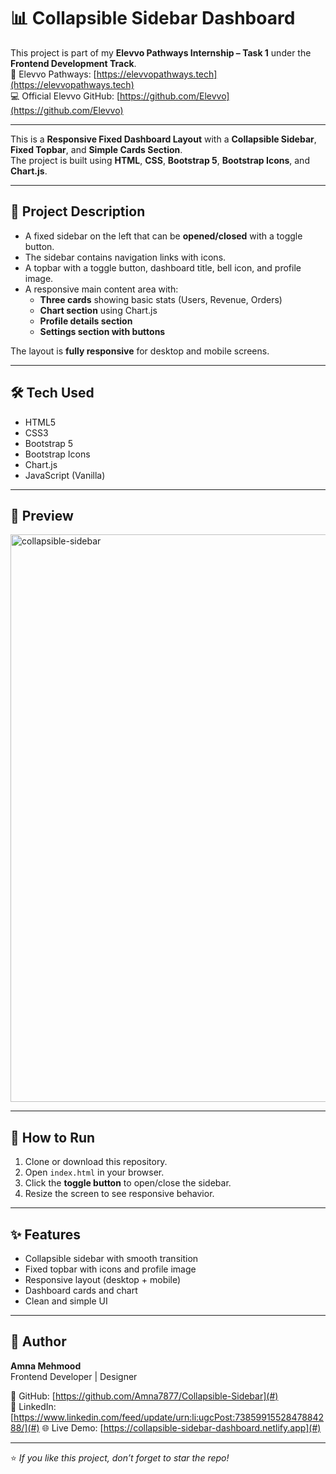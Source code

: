 # 📊 Collapsible Sidebar Dashboard
This project is part of my **Elevvo Pathways Internship – Task 1** under the **Frontend Development Track**.  
🔗 Elevvo Pathways: [https://elevvopathways.tech](https://elevvopathways.tech)  
💻 Official Elevvo GitHub: [https://github.com/Elevvo](https://github.com/Elevvo)

---

This is a **Responsive Fixed Dashboard Layout** with a **Collapsible Sidebar**, **Fixed Topbar**, and **Simple Cards Section**.  
The project is built using **HTML**, **CSS**, **Bootstrap 5**, **Bootstrap Icons**, and **Chart.js**.

---

## 🧾 Project Description

- A fixed sidebar on the left that can be **opened/closed** with a toggle button.
- The sidebar contains navigation links with icons.
- A topbar with a toggle button, dashboard title, bell icon, and profile image.
- A responsive main content area with:
  - **Three cards** showing basic stats (Users, Revenue, Orders)
  - **Chart section** using Chart.js
  - **Profile details section**
  - **Settings section with buttons**

The layout is **fully responsive** for desktop and mobile screens.

---

## 🛠️ Tech Used

- HTML5  
- CSS3  
- Bootstrap 5  
- Bootstrap Icons  
- Chart.js  
- JavaScript (Vanilla)

---

## 📸 Preview

<img width="1920" height="908" alt="collapsible-sidebar" src="https://github.com/user-attachments/assets/2fd78b99-5176-44db-a65a-567fd13cf325" />

---

## 🚀 How to Run

1. Clone or download this repository.
2. Open `index.html` in your browser.
3. Click the **toggle button** to open/close the sidebar.
4. Resize the screen to see responsive behavior.

---

## ✨ Features

- Collapsible sidebar with smooth transition  
- Fixed topbar with icons and profile image  
- Responsive layout (desktop + mobile)  
- Dashboard cards and chart  
- Clean and simple UI

---

## 🧑 Author

**Amna Mehmood**  
Frontend Developer | Designer

📌 GitHub: [https://github.com/Amna7877/Collapsible-Sidebar](#)  
📌 LinkedIn:[https://www.linkedin.com/feed/update/urn:li:ugcPost:7385991552847884288/](#)
🌐 Live Demo: [https://collapsible-sidebar-dashboard.netlify.app](#)

---

⭐ *If you like this project, don’t forget to star the repo!*


